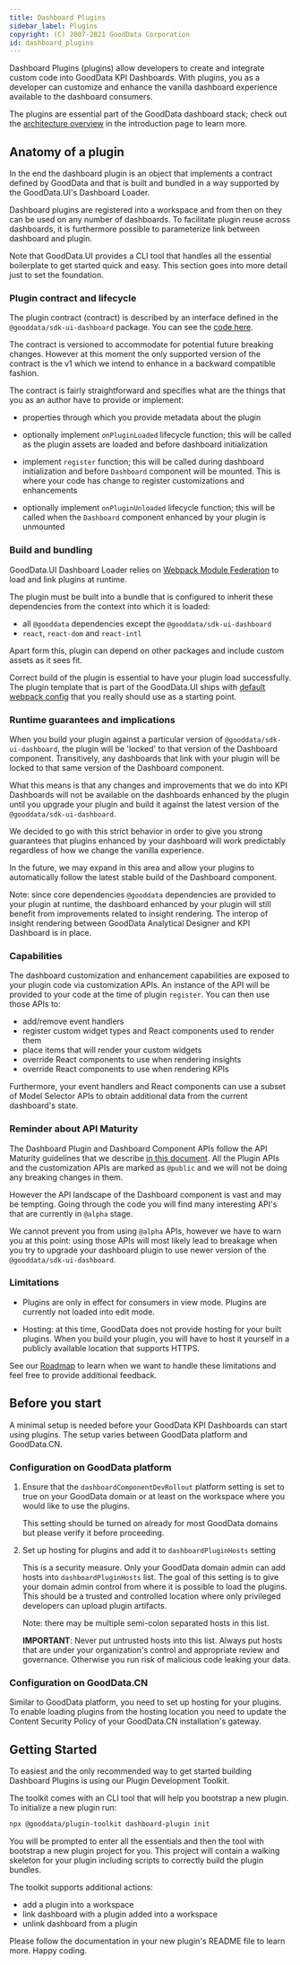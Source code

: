 ```yaml
---
title: Dashboard Plugins
sidebar_label: Plugins
copyright: (C) 2007-2021 GoodData Corporation
id: dashboard_plugins
---
```


Dashboard Plugins (plugins) allow developers to create and integrate custom code into GoodData KPI Dashboards. With plugins, you
as a developer can customize and enhance the vanilla dashboard experience available to the dashboard consumers.

The plugins are essential part of the GoodData dashboard stack; check out the [architecture overview](18_dashboard_intro.md#architecture-overview) in the introduction
page to learn more.

## Anatomy of a plugin

In the end the dashboard plugin is an object that implements a contract defined by GoodData and that is built and bundled
in a way supported by the GoodData.UI's Dashboard Loader.

Dashboard plugins are registered into a workspace and from then on they can be used on any number of dashboards. To
facilitate plugin reuse across dashboards, it is furthermore possible to parameterize link between dashboard and plugin.

Note that GoodData.UI provides a CLI tool that handles all the essential boilerplate to get started quick and easy.
This section goes into more detail just to set the foundation.

### Plugin contract and lifecycle

The plugin contract (contract) is described by an interface defined in the `@gooddata/sdk-ui-dashboard` package. You can see the [code here](https://github.com/gooddata/gooddata-ui-sdk/blob/master/libs/sdk-ui-dashboard/src/plugins/plugin.ts).

The contract is versioned to accommodate for potential future breaking changes. However at this moment the only supported version of
the contract is the v1 which we intend to enhance in a backward compatible fashion.

The contract is fairly straightforward and specifies what are the things that you as an author have to provide or implement:

-  properties through which you provide metadata about the plugin
-  optionally implement `onPluginLoaded` lifecycle function; this will be called as the plugin assets are loaded and
   before dashboard initialization

-  implement `register` function; this will be called during dashboard initialization and before `Dashboard` component
   will be mounted. This is where your code has change to register customizations and enhancements

-  optionally implement `onPluginUnloaded` lifecycle function; this will be called when the `Dashboard` component
   enhanced by your plugin is unmounted

### Build and bundling

GoodData.UI Dashboard Loader relies on [Webpack Module Federation](https://webpack.js.org/concepts/module-federation/) to load and link
plugins at runtime.

The plugin must be built into a bundle that is configured to inherit these dependencies from the context into which it is loaded:

-  all `@gooddata` dependencies except the `@gooddata/sdk-ui-dashboard`
-  `react`, `react-dom` and `react-intl`

Apart form this, plugin can depend on other packages and include custom assets as it sees fit.

Correct build of the plugin is essential to have your plugin load successfully. The plugin template that is part of the
GoodData.UI ships with [default webpack config](https://github.com/gooddata/gooddata-ui-sdk/blob/master/tools/dashboard-plugin-template/webpack.config.js)
that you really should use as a starting point.

### Runtime guarantees and implications

When you build your plugin against a particular version of `@gooddata/sdk-ui-dashboard`, the plugin will be 'locked' to
that version of the Dashboard component. Transitively, any dashboards that link with your plugin will be locked to
that same version of the Dashboard component.

What this means is that any changes and improvements that we do into KPI Dashboards will not be available on the
dashboards enhanced by the plugin until you upgrade your plugin and build it against the latest version of the
`@gooddata/sdk-ui-dashboard`.

We decided to go with this strict behavior in order to give you strong guarantees that plugins enhanced by your
dashboard will work predictably regardless of how we change the vanilla experience.

In the future, we may expand in this area and allow your plugins to automatically follow the latest stable build
of the Dashboard component.

Note: since core dependencies `@gooddata` dependencies are provided to your plugin at runtime, the dashboard enhanced
by your plugin will still benefit from improvements related to insight rendering. The interop of insight rendering
between GoodData Analytical Designer and KPI Dashboard is in place.

### Capabilities

The dashboard customization and enhancement capabilities are exposed to your plugin code via customization APIs. An
instance of the API will be provided to your code at the time of plugin `register`. You can then use those APIs to:

-  add/remove event handlers
-  register custom widget types and React components used to render them
-  place items that will render your custom widgets
-  override React components to use when rendering insights
-  override React components to use when rendering KPIs

Furthermore, your event handlers and React components can use a subset of Model Selector APIs to obtain additional
data from the current dashboard's state.

### Reminder about API Maturity

The Dashboard Plugin and Dashboard Component APIs follow the API Maturity guidelines that we describe [in this document](02_start__api_maturity.md). All
the Plugin APIs and the customization APIs are marked as `@public` and we will not be doing any breaking changes in them.

However the API landscape of the Dashboard component is vast and may be tempting. Going through the code you will find many
interesting API's that are currently in `@alpha` stage.

We cannot prevent you from using `@alpha` APIs, however we have to warn you at this point: using those APIs will most likely
lead to breakage when you try to upgrade your dashboard plugin to use newer version of the `@gooddata/sdk-ui-dashboard`.

### Limitations

-  Plugins are only in effect for consumers in view mode. Plugins are currently not loaded into edit mode.

-  Hosting: at this time, GoodData does not provide hosting for your built plugins. When you build your plugin, you will have to
   host it yourself in a publicly available location that supports HTTPS.

See our [Roadmap](01_intro__roadmap.md) to learn when we want to handle these limitations and feel free to provide
additional feedback.

## Before you start

A minimal setup is needed before your GoodData KPI Dashboards can start using plugins. The setup varies between
GoodData platform and GoodData.CN.

### Configuration on GoodData platform

1.  Ensure that the `dashboardComponentDevRollout` platform setting is set to true on your GoodData domain or at least
    on the workspace where you would like to use the plugins.

    This setting should be turned on already for most GoodData domains but please verify it before proceeding.

2.  Set up hosting for plugins and add it to `dashboardPluginHosts` setting

    This is a security measure. Only your GoodData domain admin can add hosts into `dashboardPluginHosts` list. The
    goal of this setting is to give your domain admin control from where it is possible to load the plugins. This should
    be a trusted and controlled location where only privileged developers can upload plugin artifacts.

    Note: there may be multiple semi-colon separated hosts in this list.

    **IMPORTANT**: Never put untrusted hosts into this list. Always put hosts that are under your organization's
    control and appropriate review and governance. Otherwise you run risk of malicious code leaking your data.

### Configuration on GoodData.CN

Similar to GoodData platform, you need to set up hosting for your plugins. To enable loading plugins from the hosting
location you need to update the Content Security Policy of your GoodData.CN installation's gateway.

## Getting Started

To easiest and the only recommended way to get started building Dashboard Plugins is using our Plugin Development
Toolkit.

The toolkit comes with an CLI tool that will help you bootstrap a new plugin. To initialize a new plugin run:

```bash
npx @gooddata/plugin-toolkit dashboard-plugin init
```

You will be prompted to enter all the essentials and then the tool with bootstrap a new plugin project for you. This
project will contain a walking skeleton for your plugin including scripts to correctly build the plugin bundles.

The toolkit supports additional actions:

-  add a plugin into a workspace
-  link dashboard with a plugin added into a workspace
-  unlink dashboard from a plugin

Please follow the documentation in your new plugin's README file to learn more. Happy coding.